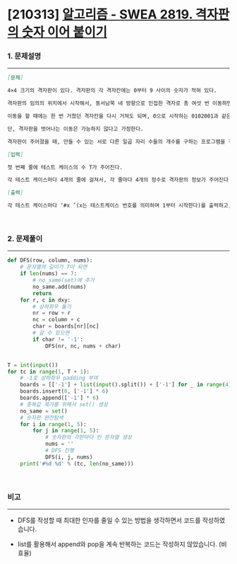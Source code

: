# [210313] [알고리즘 - SWEA 2819. 격자판의 숫자 이어 붙이기](https://swexpertacademy.com/main/code/problem/problemDetail.do?contestProbId=AV7I5fgqEogDFAXB)

### 1. 문제설명

---


```markdown
[문제]

4×4 크기의 격자판이 있다. 격자판의 각 격자칸에는 0부터 9 사이의 숫자가 적혀 있다.

격자판의 임의의 위치에서 시작해서, 동서남북 네 방향으로 인접한 격자로 총 여섯 번 이동하면서, 각 칸에 적혀있는 숫자를 차례대로 이어 붙이면 7자리의 수가 된다.

이동을 할 때에는 한 번 거쳤던 격자칸을 다시 거쳐도 되며, 0으로 시작하는 0102001과 같은 수를 만들 수도 있다.

단, 격자판을 벗어나는 이동은 가능하지 않다고 가정한다.

격자판이 주어졌을 때, 만들 수 있는 서로 다른 일곱 자리 수들의 개수를 구하는 프로그램을 작성하시오.

[입력]

첫 번째 줄에 테스트 케이스의 수 T가 주어진다.

각 테스트 케이스마다 4개의 줄에 걸쳐서, 각 줄마다 4개의 정수로 격자판의 정보가 주어진다.

[출력]

각 테스트 케이스마다 ‘#x ’(x는 테스트케이스 번호를 의미하며 1부터 시작한다)를 출력하고, 격자판을 이동하며 만들 수 있는 서로 다른 일곱 자리 수들의 개수를 출력한다.
```

<br>

### 2. 문제풀이

---

```python
def DFS(row, column, nums):
    # 문자열의 길이가 7이 되면
    if len(nums) == 7:
        # no_same(set)에 추가
        no_same.add(nums)
        return
    for r, c in dxy:
        # 상하좌우 돌기
        nr = row + r
        nc = column + c
        char = boards[nr][nc]
        # 갈 수 있으면
        if char != '-1':
            DFS(nr, nc, nums + char)


T = int(input())
for tc in range(1, T + 1):
    # -1로 상하좌우 padding 부여
    boards = [['-1'] + list(input().split()) + ['-1'] for _ in range(4)]
    boards.insert(0, ['-1'] * 6)
    boards.append(['-1'] * 6)
    # 중복값 제거를 위해서 set() 생성
    no_same = set()
    # 숫자판 완전탐색
    for i in range(1, 5):
        for j in range(1, 5):
            # 숫자판의 각판마다 빈 문자열 생성
            nums = ''
            # DFS 진행
            DFS(i, j, nums)
    print('#%d %d' % (tc, len(no_same)))
```

<br>



### 비고

---

- DFS를 작성할 때 최대한 인자를 줄일 수 있는 방법을 생각하면서 코드를 작성하였습니다.

- list를 활용해서 append와 pop을 계속 반복하는 코드는 작성하지 않았습니다. (비효율)

  
